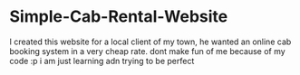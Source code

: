 # Simple-Cab-Rental-Website
I created this website for a local client of my town, he wanted an online cab booking system in a very cheap rate.
dont make fun of me because of my code :p 
i am just learning adn trying to be perfect

